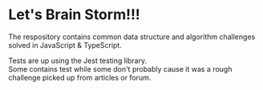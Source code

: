 <h1>Let's Brain Storm!!!</h1>

The respository contains common data structure and algorithm challenges solved in JavaScript & TypeScript.

Tests are up using the Jest testing library.
<br>
Some contains test while some don't probably cause it was a rough challenge picked up from articles or forum.
